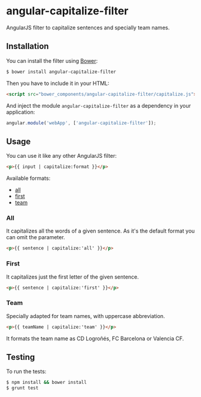 # angular-capitalize-filter

AngularJS filter to capitalize sentences and specially team names.

## Installation

You can install the filter using [Bower](http://bower.io/):

```bash
$ bower install angular-capitalize-filter
```

Then you have to include it in your HTML:

```html
<script src="bower_components/angular-capitalize-filter/capitalize.js"></script>
```

And inject the module `angular-capitalize-filter` as a dependency in your application:

```js
angular.module('webApp', ['angular-capitalize-filter']);
```

## Usage

You can use it like any other AngularJS filter:

```html
<p>{{ input | capitalize:format }}</p>
```

Available formats:

* [all](#all)
* [first](#first)
* [team](#team)

### All

It capitalizes all the words of a given sentence. As it's the default format you can omit the parameter.

```html
<p>{{ sentence | capitalize:'all' }}</p>
```

### First

It capitalizes just the first letter of the given sentence.

```html
<p>{{ sentence | capitalize:'first' }}</p>
```

### Team

Specially adapted for team names, with uppercase abbreviation.

```html
<p>{{ teamName | capitalize:'team' }}</p>
```

It formats the team name as CD Logroñés, FC Barcelona or Valencia CF.

## Testing

To run the tests:

```bash
$ npm install && bower install
$ grunt test
```